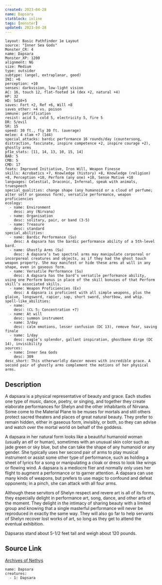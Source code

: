 ```yaml
---
created: 2023-04-28
name: Dapsara
statblock: inline
tags: [monster]
updated: 2023-04-28
---
```

```statblock
layout: Basic Pathfinder 1e Layout
source: "Inner Sea Gods"
Monster_CR: 4
name: Dapsara
Monster_XP: 1200
alignment: NG
size: Medium
type: outsider
subtype: (angel, extraplanar, good)
INI: +6
perception: +10
senses: darkvision, low-light vision
AC: 16, touch 12, flat-footed 14 (dex +2, natural +4)
HP: 32
HD: 5d10+5
saves: Fort +2, Ref +6, Will +8
saves_other: +4 vs. poison
immune: petrification
resist: acid 5, cold 5, electricity 5, fire 5
DR: 5/evil
SR: 15
speed: 30 ft., fly 30 ft. (average)
melee: 4 slam +7 (1d4)
special_attacks: bardic performance 16 rounds/day (countersong, distraction, fascinate, inspire competence +2, inspire courage +2), ghostly arms
pf1e_stats: [11, 14, 13, 10, 15, 14]
BAB: 5
CMB: 5
CMD: 17
feats: Improved Initiative, Iron Will, Weapon Finesse
skills: Acrobatics +7, Knowledge (history) +8, Knowledge (religion) +8, Perception +10, Perform (any one) +10, Sense Motive +10
languages: Celestial, Draconic, Infernal, speak with animals, truespeech
special_qualities: change shape (any humanoid or a cloud of perfume; alter self or gaseous form), versatile performance, weapon proficiencies
ecology:
  - name: Environment
    desc: any (Nirvana)
  - name: Organisation
    desc: solitary, pair, or band (3-5)
  - name: Treasure
    desc: standard
special_abilities:
  - name: Bardic Performance (Su)
    desc: A dapsara has the bardic performance ability of a 5th-level bard.
  - name: Ghostly Arms (Su)
    desc: A dapsara’s two spectral arms may manipulate corporeal or incorporeal creatures and objects, as if they had the ghost touch weapon property. She may manifest or hide these arms at will in any shape, even in gaseous form.
  - name: Versatile Performance (Su)
    desc: A dapsara has the bard’s versatile performance ability, using one Perform bonus in place of the skill bonuses of that Perform skill’s associated skills.
  - name: Weapon Proficiencies (Ex)
    desc: A dapsara is proficient with all simple weapons, plus the glaive, longsword, rapier, sap, short sword, shortbow, and whip.
spell-like_abilities:
  - name:
    desc: (CL 5; Concentration +7)
  - name: At will
    desc: summon instrument
  - name: 3/day
    desc: calm emotions, lesser confusion (DC 13), remove fear, saving finale
  - name: 1/day
    desc: eagle’s splendor, gallant inspiration, ghostbane dirge (DC 14), invisibility
sources:
  - name: Inner Sea Gods
    desc: 309
desc_short: This otherworldly dancer moves with incredible grace. A second pair of ghostly arms complement the motions of her physical arms.
```
## Description
A dapsara is a physical representative of beauty and grace. Each studies one type of music, dance, poetry, or singing, and together they create elaborate performances for Shelyn and the other inhabitants of Nirvana. Some come to the Material Plane to be muses for mortals and still others protect sacred theaters and places of great natural beauty. They prefer to remain hidden, either in gaseous form, invisibly, or both, so they can advise and watch over the mortal world on behalf of the goddess.

A dapsara in her natural form looks like a beautiful humanoid woman (usually an elf or human), sometimes with an unusual skin color such as jade green or sky blue, but she can take the shape of any humanoid or any gender. She typically uses her second pair of arms to play musical instrument or assist some other type of performance, such as holding a sheet of lyrics for a song or manipulating a cloak or dress to look like wings or flowing wind. A dapsara is a mediocre flier and normally only uses her flight to augment a performance or to garner attention. A dapsara can use many kinds of weapons, but prefers to use magic to confound and defeat opponents; in a pinch, she can attack with all four arms.

Although these servitors of Shelyn respect and revere art is all of its forms, they especially delight in performance art, song, dance, and other arts of the moment. They delight in the intimacy of sharing beauty with a limited group and knowing that a single masterful performance will never be reproduced in exactly the same way. They will also go far to help servants of Shelyn recover lost works of art, so long as they get to attend the eventual exhibition.

Dapsaras stand about 5-1/2 feet tall and weigh about 120 pounds.
## Source Link
[Archives of Nethys](https://aonprd.com/MonsterDisplay.aspx?ItemName=Dapsara)
```encounter-table
name: Dapsara
creatures:
  - 1: Dapsara
```
